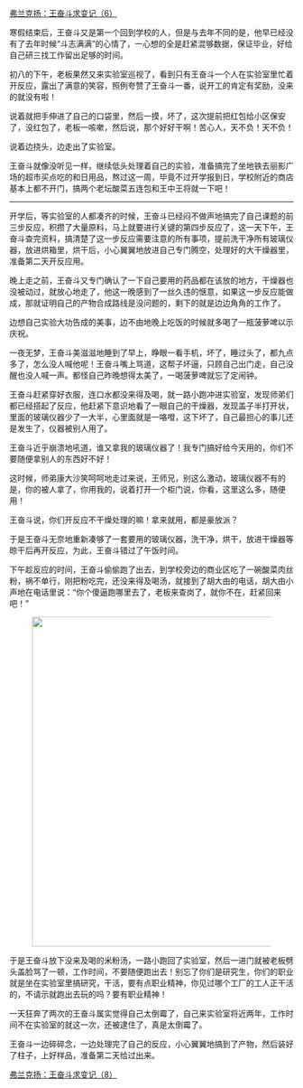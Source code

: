 <p></p><a href="https://zhuanlan.zhihu.com/p/60341990" data-draft-node="block" data-draft-type="link-card" data-image="https://pic1.zhimg.com/v2-1210304747a9b6a5513c8d360d4b759c_180x120.jpg" data-image-width="697" data-image-height="341" class="internal">弗兰克扬：王奋斗求变记（6）</a><p>寒假结束后，王奋斗又是第一个回到学校的人，但是与去年不同的是，他早已经没有了去年时候“斗志满满”的心情了，一心想的全是赶紧混够数据，保证毕业，好给自己研三找工作留出足够的时间。</p><p>初八的下午，老板果然又来实验室巡视了，看到只有王奋斗一个人在实验室里忙着开反应，露出了满意的笑容，照例夸赞了王奋斗一番，说开工的肯定有奖励，没来的就没有啦！</p><p>说着就把手伸进了自己的口袋里，然后一摸，坏了，这次提前把红包给小区保安了，没红包了，老板一咳嗽，然后说，那个好好干啊！苦心人，天不负！天不负！</p><p>说着边挠头，边走出了实验室。</p><p>王奋斗就像没听见一样，继续低头处理着自己的实验，准备搞完了坐地铁去丽影广场的超市买点吃的和日用品，熬过这一周，毕竟不过开学报到日，学校附近的商店基本上都不开门，搞两个老坛酸菜五连包和王中王将就一下吧！</p><hr/><p>开学后，等实验室的人都凑齐的时候，王奋斗已经闷不做声地搞完了自己课题的前三步反应，积攒了大量原料，马上就要进行关键的第四步反应了，这一天下午，王奋斗查完资料，搞清楚了这一步反应需要注意的所有事项，提前洗干净所有玻璃仪器，放进烘箱里，烘干后，小心翼翼地放进自己专门腾空，处理好的大干燥器里，准备第二天开反应用。</p><p>晚上走之前，王奋斗又专门确认了一下自己要用的药品都在该放的地方，干燥器也没被动过，就放心地走了，他这一晚感到了一丝久违的惬意，如果这一步反应能做成，那就证明自己的产物合成路线是没问题的，剩下的就是边边角角的工作了。</p><p>边想自己实验大功告成的美事，边不由地晚上吃饭的时候就多喝了一瓶菠萝啤以示庆祝。</p><p>一夜无梦，王奋斗美滋滋地睡到了早上，睁眼一看手机，坏了，睡过头了，都九点多了，怎么没人喊他呢！王奋斗嘴上骂道，这帮子坏逼，只顾自己出门走，自己没醒也没人喊一声。都怪自己昨晚想得太美了，一喝菠萝啤就忘了定闹钟。</p><p>王奋斗赶紧穿好衣服，连口水都没来得及喝，就一路小跑冲进实验室，发现师弟们都已经搭起了反应，他赶紧下意识地看了一眼自己的干燥器，发现盖子半打开状，里面的玻璃仪器少了一大半，心里面就是一咯噔，这下坏了，自己最担心的事儿还是发生了，仪器被别人用了。</p><p>王奋斗近乎崩溃地吼道，谁又拿我的玻璃仪器了！我专门搞好给今天用的，你们不要随便拿别人的东西好不好！</p><p>这时候，师弟康大沙笑呵呵地走过来说，王师兄，别这么激动，玻璃仪器不有的是，你的被人拿了，你用我的，说着打开一个柜门说，你看，这里这么多，随便用！</p><p>王奋斗说，你们开反应不干燥处理的嘛！拿来就用，都是豪放派？</p><p>于是王奋斗无奈地重新凑够了一套要用的玻璃仪器，洗干净，烘干，放进干燥器等晾干后再开反应，为此，王奋斗错过了午饭时间。</p><p>下午趁反应的时间，王奋斗偷偷跑了出去，到学校旁边的商业区吃了一碗酸菜肉丝粉，祸不单行，刚把粉吃完，还没来得及喝汤，就接到了胡大由的电话，胡大由小声地在电话里说：“你个傻逼跑哪里去了，老板来查岗了，就你不在，赶紧回来吧！”</p><figure data-size="normal"><img src="https://pic2.zhimg.com/v2-435e2c4b29bd085adfd155a11a7f0cad_b.jpg" data-caption="" data-size="normal" data-rawwidth="584" data-rawheight="318" class="origin_image zh-lightbox-thumb" width="584" data-original="https://pic2.zhimg.com/v2-435e2c4b29bd085adfd155a11a7f0cad_r.jpg"/></figure><p>于是王奋斗放下没来及喝的米粉汤，一路小跑回了实验室，然后一进门就被老板劈头盖脸骂了一顿，工作时间，不要随便跑出去！别忘了你们是研究生，你们的职业就是坐在实验室里搞研究，干活，要有点职业精神，你见过哪个工厂的工人正干活的，不请示就跑出去玩的吗？要有职业精神！</p><p>一天狂奔了两次的王奋斗属实觉得自己太倒霉了，自己来实验室将近两年，工作时间不在实验室的就这一次，还被逮住了，真是太倒霉了。</p><p>王奋斗一边碎碎念，一边处理完了自己的反应，小心翼翼地搞到了产物，然后装好了柱子，上好样品，准备第二天给过出来。</p><a href="https://zhuanlan.zhihu.com/p/60656860" data-draft-node="block" data-draft-type="link-card" data-image="https://pic4.zhimg.com/v2-cd0cbe8bdabedf63d668688ee8b75a6b_180x120.jpg" data-image-width="1041" data-image-height="567" class="internal">弗兰克扬：王奋斗求变记（8）</a><p></p><p></p>